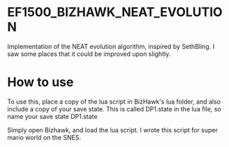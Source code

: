 # EF1500_BIZHAWK_NEAT_EVOLUTION
Implementation of the NEAT evolution algorithm, inspired by SethBling.
I saw some places that it could be improved upon slightly.

# How to use
To use this, place a copy of the lua script in BizHawk's lua folder, and also include a copy of your save state. This is called DP1.state in the lua file, so name your save state DP1.state

Simply open Bizhawk, and load the lua script. I wrote this script for super mario world on the SNES.
